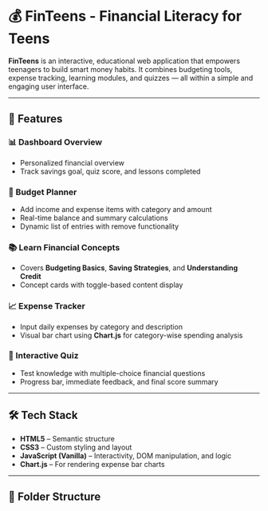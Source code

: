 # 💰 FinTeens - Financial Literacy for Teens

**FinTeens** is an interactive, educational web application that empowers teenagers to build smart money habits. It combines budgeting tools, expense tracking, learning modules, and quizzes — all within a simple and engaging user interface.

---

## 🚀 Features

### 📊 Dashboard Overview
- Personalized financial overview
- Track savings goal, quiz score, and lessons completed

### 💸 Budget Planner
- Add income and expense items with category and amount
- Real-time balance and summary calculations
- Dynamic list of entries with remove functionality

### 📚 Learn Financial Concepts
- Covers **Budgeting Basics**, **Saving Strategies**, and **Understanding Credit**
- Concept cards with toggle-based content display

### 📈 Expense Tracker
- Input daily expenses by category and description
- Visual bar chart using **Chart.js** for category-wise spending analysis

### 🧠 Interactive Quiz
- Test knowledge with multiple-choice financial questions
- Progress bar, immediate feedback, and final score summary

---

## 🛠️ Tech Stack

- **HTML5** – Semantic structure
- **CSS3** – Custom styling and layout
- **JavaScript (Vanilla)** – Interactivity, DOM manipulation, and logic
- **Chart.js** – For rendering expense bar charts

---

## 📂 Folder Structure

